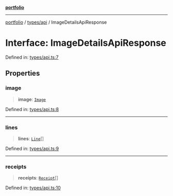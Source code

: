[**portfolio**](../../../README.md)

***

[portfolio](../../../modules.md) / [types/api](../README.md) / ImageDetailsApiResponse

# Interface: ImageDetailsApiResponse

Defined in: [types/api.ts:7](https://github.com/tnorlund/Portfolio/blob/d57b13a26fc3fa469bb6cf72a10f558f0cee3e8b/portfolio/types/api.ts#L7)

## Properties

### image

> **image**: [`Image`](Image.md)

Defined in: [types/api.ts:8](https://github.com/tnorlund/Portfolio/blob/d57b13a26fc3fa469bb6cf72a10f558f0cee3e8b/portfolio/types/api.ts#L8)

***

### lines

> **lines**: [`Line`](Line.md)[]

Defined in: [types/api.ts:9](https://github.com/tnorlund/Portfolio/blob/d57b13a26fc3fa469bb6cf72a10f558f0cee3e8b/portfolio/types/api.ts#L9)

***

### receipts

> **receipts**: [`Receipt`](Receipt.md)[]

Defined in: [types/api.ts:10](https://github.com/tnorlund/Portfolio/blob/d57b13a26fc3fa469bb6cf72a10f558f0cee3e8b/portfolio/types/api.ts#L10)
